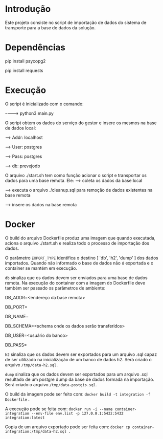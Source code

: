 # Introdução
Este projeto consiste no script de importação de dados do sistema de transporte para a base de dados da solução.


# Dependências
pip install psycopg2

pip install requests


# Execução
O script é inicializado com o comando:

----> python3 main.py

O script obtem os dados do serviço do gestor e insere os mesmos na base de dados local:

--> Addr: localhost

--> User: postgres

--> Pass: postgres

--> db: prevejodb

O arquivo ./start.sh tem como função acionar o script e transportar os dados para uma base remota. Ele:
--> coleta os dados da base local

--> executa o arquivo ./cleanup.sql para remoção de dados existentes na base remota

--> insere os dados na base remota


# Docker
O build do arquivo Dockerfile produz uma imagem que quando executada, aciona o arquivo ./start.sh e realiza todo o processo de importação dos dados.

O parâmetro `EXPORT_TYPE` identifica o destino [ 'db', 'h2', 'dump' ] dos dados importados. Quando não informado o base de dados não é exportada 
e o container se mantém em execução.

`db` sinaliza que os dados devem ser enviados para uma base de dados remota. Na execução do container com a imagem do Dockerfile deve também ser 
passado os parâmetros de ambiente:

DB_ADDR=<endereço da base remota>

DB_PORT=<porta do banco>

DB_NAME=<nome do banco de dados interno>

DB_SCHEMA=<schema onde os dados serão transferidos>

DB_USER=<usuário do banco>

DB_PASS=<senha do banco>

`h2` sinaliza que os dados devem ser exportados para um arquivo .sql capaz de ser utilizado na inicialização de um banco de dados h2. 
Será criado o arquivo `/tmp/data-h2.sql`.

`dump` sinaliza que os dados devem ser exportados para um arquivo .sql resultado de um postgre dump da base de dados formada na importação. 
Será criado o arquivo `/tmp/data-postgis.sql`.

O build da imagem pode ser feito com: `docker build -t integration -f Dockerfile` .

A execução pode se feita com: `docker run -i --name container-integration --env-file env.list -p 127.0.0.1:5432:5432 integration:latest`

Copia de um arquivo exportado pode ser feita com: `docker cp container-integration:/tmp/data-h2.sql .`
